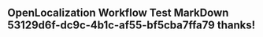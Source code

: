 <properties
ms.topic="hero-topic"
ms.test1="hero-topic"
ms.test2="test"/>

## OpenLocalization Workflow Test MarkDown 53129d6f-dc9c-4b1c-af55-bf5cba7ffa79 thanks!

